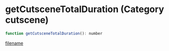 # getCutsceneTotalDuration (Category cutscene)

```js
function getCutsceneTotalDuration(): number
```

[filename](getCutsceneTotalDuration_m.md ':include')